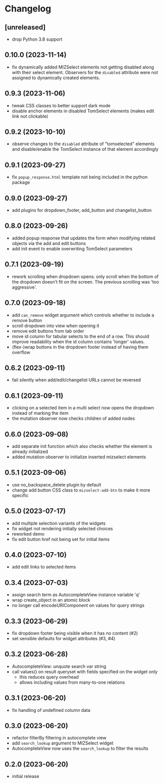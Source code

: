 # Changelog

## [unreleased]

- drop Python 3.8 support

## 0.10.0 (2023-11-14)

- fix dynamically added MIZSelect elements not getting disabled along with their 
select element. Observers for the `disabled` attribute were not assigned to dynamically
created elements.

## 0.9.3 (2023-11-06)

- tweak CSS classes to better support dark mode
- disable anchor elements in disabled TomSelect elements (makes edit link not clickable)

## 0.9.2 (2023-10-10)

- observe changes to the `disabled` attribute of "tomselected" elements and disable/enable the TomSelect instance of that element accordingly

## 0.9.1 (2023-09-27)

- fix `popup_response.html` template not being included in the python package

## 0.9.0 (2023-09-27)

- add plugins for dropdown_footer, add_button and changelist_button

## 0.8.0 (2023-09-26)

- added popup response that updates the form when modifying related objects via the add and edit buttons
- add init event to enable overwriting TomSelect parameters

## 0.7.1 (2023-09-19)

- rework scrolling when dropdown opens: only scroll when the bottom of the 
dropdown doesn't fit on the screen. The previous scrolling was 'too aggressive'.

## 0.7.0 (2023-09-18) 

- add `can_remove` widget argument which controls whether to include a remove button
- scroll dropdown into view when opening it
- remove edit buttons from tab order
- move id column for tabular selects to the end of a row. This should improve readability when the id column contains 'longer' values.
- (flex-)wrap buttons in the dropdown footer instead of having them overflow 

## 0.6.2 (2023-09-11)

- fail silently when add/edit/changelist URLs cannot be reversed

## 0.6.1 (2023-09-11)

- clicking on a selected item in a multi select now opens the dropdown instead of 
marking the item
- the mutation observer now checks children of added nodes

## 0.6.0 (2023-09-08)

- add separate init function which also checks whether the element is already initialized 
- added mutation observer to initialize inserted mizselect elements

## 0.5.1 (2023-09-06)

- use no_backspace_delete plugin by default
- change add button CSS class to `mizselect-add-btn` to make it more specific

## 0.5.0 (2023-07-17)

- add multiple selection variants of the widgets
- fix widget not rendering initially selected choices
- reworked demo
- fix edit button href not being set for initial items

## 0.4.0 (2023-07-10)

- add edit links to selected items

## 0.3.4 (2023-07-03)

- assign search term as AutocompleteView instance variable 'q'
- wrap create_object in an atomic block
- no longer call encodeURIComponent on values for query strings

## 0.3.3 (2023-06-29)

- fix dropdown footer being visible when it has no content (#2)
- set sensible defaults for widget attributes (#3, #4)

## 0.3.2 (2023-06-28)

- AutocompleteView: unquote search var string
- call values() on result queryset with fields specified on the widget only
  - this reduces query overhead 
  - allows including values from many-to-one relations

## 0.3.1 (2023-06-20)

- fix handling of undefined column data

## 0.3.0 (2023-06-20)

- refactor filterBy filtering in autocomplete view 
- add `search_lookup` argument to MIZSelect widget
- AutocompleteView now uses the `search_lookup` to filter the results

## 0.2.0 (2023-06-20)

- initial release